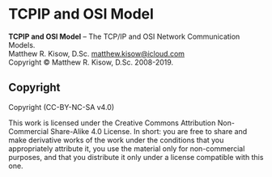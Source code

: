 # TCPIP and OSI Model
**TCPIP and OSI Model** – The TCP/IP and OSI Network Communication Models.  
Matthew R. Kisow, D.Sc. <matthew.kisow@icloud.com>  
Copyright &copy; Matthew R. Kisow, D.Sc. 2008-2019.

## Copyright
Copyright (CC-BY-NC-SA v4.0)

This work is licensed under the Creative Commons Attribution Non-Commercial Share-Alike 4.0 License. In short: you are free to share and make derivative works of the work under the conditions that you appropriately attribute it, you use the material only for non-commercial purposes, and that you distribute it only under a license compatible with this one.
